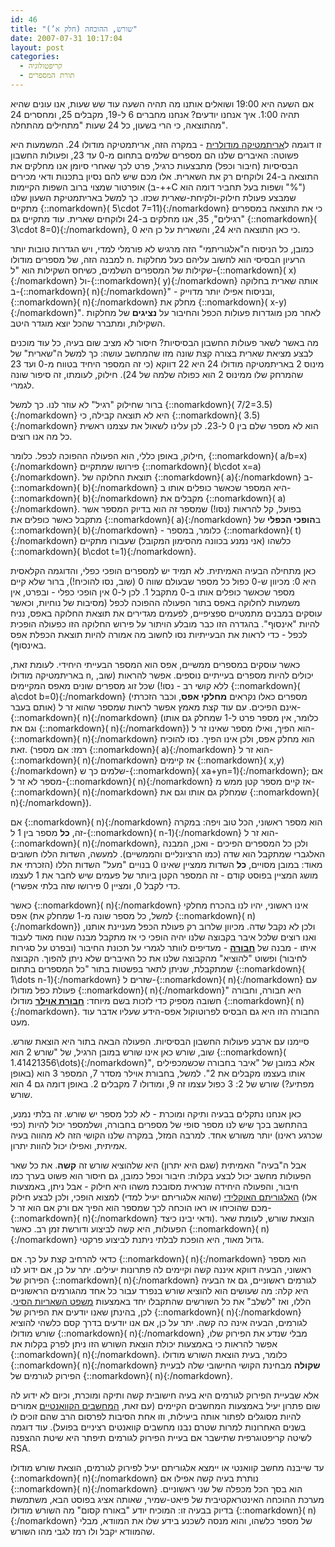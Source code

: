 ```yaml
---
id: 46
title: "שורש, ההוכחה (חלק א’)"
date: 2007-07-31 10:17:04
layout: post
categories: 
  - קריפטולוגיה
  - תורת המספרים
---
```

אם השעה היא 19:00 ושואלים אותנו מה תהיה השעה עוד שש שעות, אנו עונים שהיא תהיה 1:00. איך אנחנו יודעים? אנחנו מחברים 6 ל-19, מקבלים 25, ומחסרים 24 מהתוצאה, כי הרי בשעון, כל 24 שעות "מתחילים מהתחלה".

זו דוגמה ל<a href="http://he.wikipedia.org/wiki/%D7%97%D7%A9%D7%91%D7%95%D7%9F_%D7%9E%D7%95%D7%93%D7%95%D7%9C%D7%A8%D7%99">אריתמטיקה מודולרית</a> - במקרה הזה, אריתמטיקה מודולו 24. המשמעות היא פשוטה: האיברים שלנו הם מספרים שלמים בתחום מ-0 עד 23, ופעולות החשבון הבסיסיות (חיבור וכפל) מתבצעות כרגיל, פרט לכך שאחרי סיומן אנו מחלקים את התוצאה ב-24 ולוקחים רק את השארית. אלו מכם שיש להם נסיון בתכנות ודאי מכירים אופרטור שמצוי ברוב השפות הקיימות (ב-++C ושפות בעל תחביר דומה הוא "%") שמבצע פעולת חילוק-ולקיחת-שארית שכזו. כך למשל באריתמטיקת השעון שלנו מתקיים {::nomarkdown}\( 5\cdot 7=11\){:/nomarkdown} כי את התוצאה במספרים "רגילים", 35, אנו מחלקים ב-24 ולוקחים שארית. עוד מתקיים גם {::nomarkdown}\( 3\cdot 8=0\){:/nomarkdown}, כי כאן התוצאה היא 24, והשארית על כן היא 0.

כמובן, כל הניסוח ה"אלגוריתמי" הזה מרגיש לא פורמלי למדי, ויש הגדרות טובות יותר למבנה הזה, של מספרים מודולו n. הרעיון הבסיסי הוא לחשוב עליהם כעל מחלקות שקילות של המספרים השלמים, כשיחס השקילות הוא "ל-{::nomarkdown}\( x\){:/nomarkdown} ול-{::nomarkdown}\( y\){:/nomarkdown} אותה שארית בחלוקה ב-{::nomarkdown}\( n\){:/nomarkdown}" - ובניסוח אפילו יותר מדוייק, {::nomarkdown}\( n\){:/nomarkdown} מחלק את {::nomarkdown}\( x-y\){:/nomarkdown}". לאחר מכן מוגדרות פעולות הכפל והחיבור על <strong>נציגים</strong> של מחלקות השקילות, ומתברר שהכל יוצא מוגדר היטב.

מה באשר לשאר פעולות החשבון הבסיסיות? חיסור לא מציב שום בעיה, כל עוד מוכנים לבצע מציאת שארית בצורה קצת שונה מזו שהמחשב עושה: כך למשל ה"שארית" של מינוס 2 באריתמטיקה מודולו 24 היא 22 דווקא (כי זה המספר היחיד בטווח מ-0 ועד 23 שהמרחק שלו ממינוס 2 הוא כפולה שלמה של 24). חילוק, לעומתו, זה סיפור שונה לגמרי.

ברור שחילוק "רגיל" לא עוזר לנו. כך למשל {::nomarkdown}\( 7/2=3.5\){:/nomarkdown} היא לא תוצאה קבילה, כי {::nomarkdown}\( 3.5\){:/nomarkdown} הוא לא מספר שלם בין 0 ל-23. לכן עלינו לשאול את עצמנו ראשית כל מה אנו רוצים.

חילוק, באופן כללי, הוא הפעולה ההפוכה לכפל. כלומר, {::nomarkdown}\( a/b=x\){:/nomarkdown} פירושו שמתקיים {::nomarkdown}\( b\cdot x=a\){:/nomarkdown}. תוצאת החלוקה של {::nomarkdown}\( a\){:/nomarkdown} ב-{::nomarkdown}\( b\){:/nomarkdown} היא המספר שכאשר כופלים אותו ב-{::nomarkdown}\( b\){:/nomarkdown} מקבלים את {::nomarkdown}\( a\){:/nomarkdown}. בפועל, קל להראות (נסו!) שמספר זה הוא בדיוק המספר אשר מתקבל כאשר כופלים את {::nomarkdown}\( a\){:/nomarkdown} ב<strong>הופכי הכפלי</strong> של {::nomarkdown}\( b\){:/nomarkdown} - כלומר, במספר {::nomarkdown}\( t\){:/nomarkdown} כלשהו (אני נמנע בכוונה מהסימון המקובל) שעבורו מתקיים {::nomarkdown}\( b\cdot t=1\){:/nomarkdown}.

כאן מתחילה הבעיה האמיתית. לא תמיד יש למספרים הופכי כפלי, והדוגמה הקלאסית היא 0: מכיוון ש-0 כפול כל מספר שבעולם שווה 0 (שוב, נסו להוכיח!), ברור שלא קיים מספר שכאשר כופלים אותו ב-0 מתקבל 1. לכן ל-0 אין הופכי כפלי - ובפרט, אין משמעות לחלוקה באפס בתור הפעולה ההפוכה לכפל (מסיבות של נוחיות, וכאשר עוסקים במבנים מתמטיים ספציפיים, לפעמים מגדירים את תוצאת החלוקה באפס, נניח להיות "אינסוף". בהגדרה הזו כבר מובלע הויתור על פירוש החלוקה הזו כפעולה הופכית לכפל - כדי לראות את הבעייתיות נסו לחשוב מה אמורה להיות תוצאת הכפלת אפס באינסוף).

כאשר עוסקים במספרים ממשיים, אפס הוא המספר הבעייתי היחידי. לעומת זאת, באריתמטיקה מודולו n, יכולים להיות מספרים בעייתיים נוספים. אפשר להראות (שוב, ללא קושי רב - נסו!) שכל זוג מספרים שונים מאפס המקיימים {::nomarkdown}\( a\cdot b=0\){:/nomarkdown} (מספרים כאלו נקראים <strong>מחלקי אפס</strong>, וכבר הזכרתי אותם בעבר) אינם הפיכים. עם עוד קצת מאמץ אפשר לראות שמספר שהוא זר ל-{::nomarkdown}\( n\){:/nomarkdown} (כלומר, אין מספר פרט ל-1 שמחלק גם אותו וגם את {::nomarkdown}\( n\){:/nomarkdown}) הוא הפיך, ואילו מספר שאינו זר ל-{::nomarkdown}\( n\){:/nomarkdown} הוא מחלק אפס, ולכן אינו הפיך. נסו להוכיח זאת. (רמז: אם מספר {::nomarkdown}\( a\){:/nomarkdown} הוא זר ל-{::nomarkdown}\( n\){:/nomarkdown} אז קיימים {::nomarkdown}\( x,y\){:/nomarkdown} שלמים כך ש-{::nomarkdown}\( xa+yn=1\){:/nomarkdown}; אם מספר לא זר ל-{::nomarkdown}\( n\){:/nomarkdown} אז קיים מספר קטן ממש מ-{::nomarkdown}\( n\){:/nomarkdown} שמחלק גם אותו וגם את {::nomarkdown}\( n\){:/nomarkdown}).

אם {::nomarkdown}\( n\){:/nomarkdown} הוא מספר ראשוני, הכל טוב ויפה: במקרה זה, <strong>כל</strong> מספר בין 1 ל-{::nomarkdown}\( n-1\){:/nomarkdown} הוא זר ל-{::nomarkdown}\( n\){:/nomarkdown}, ולכן כל המספרים הפיכים - ואכן, המבנה האלגברי שמתקבל הוא שדה (כמו הרציונליים והממשיים). למעשה, השדות הללו חשובים מאוד: במובן מסויים, <strong>כל</strong> השדות ממציין שאינו 0 בנויים "מעל" השדות הללו (הזכרתי את מושג המציין בפוסט קודם -  זה המספר הקטן ביותר של פעמים שיש לחבר את 1 לעצמו כדי לקבל 0, ומציין 0 פירושו שזה בלתי אפשרי).

כאשר {::nomarkdown}\( n\){:/nomarkdown} אינו ראשוני, יהיו לנו בהכרח מחלקי אפס (למשל, כל מספר שונה מ-1 שמחלק את {::nomarkdown}\( n\){:/nomarkdown}) ולכן לא נקבל שדה. מכיוון שלרוב רק פעולת הכפל מעניינת אותנו, ואנו רוצים שלכל איבר בקבוצה שלנו יהיה הופכי כי אז מתקבל מבנה שנוח מאוד לעבוד איתו - מבנה של <a href="http://he.wikipedia.org/wiki/%D7%97%D7%91%D7%95%D7%A8%D7%94_%28%D7%9E%D7%91%D7%A0%D7%94_%D7%90%D7%9C%D7%92%D7%91%D7%A8%D7%99%29"><strong>חבורה</strong></a> - מעדיפים לוותר לגמרי על תכונת החיבור (ובפרט על סגירות לחיבור) ופשוט "להוציא" מהקבוצה שלנו את כל האיברים שלא ניתן להפוך. הקבוצה שמתקבלת, שניתן לתאר בפשטות בתור "כל המספרים בתחום {::nomarkdown}\( 1\dots n-1\){:/nomarkdown} שזרים ל-{::nomarkdown}\( n\){:/nomarkdown} עם פעולת כפל מודולו {::nomarkdown}\( n\){:/nomarkdown}" היא חבורה, וחבורה חשובה מספיק כדי לזכות בשם מיוחד: <a href="http://he.wikipedia.org/wiki/%D7%97%D7%91%D7%95%D7%A8%D7%AA_%D7%90%D7%95%D7%99%D7%9C%D7%A8"><strong>חבורת אוילר</strong></a> מודולו {::nomarkdown}\( n\){:/nomarkdown}. החבורה הזו היא גם הבסיס לפרוטוקול אפס-הידע שעליו אדבר עוד מעט.

סיימנו עם ארבע פעולות החשבון הבסיסיות. הפעולה הבאה בתור היא הוצאת שורש. שוב, שורש כאן אינו שורש במובן הרגיל, של "שורש 2 הוא {::nomarkdown}\( 1.41421356\dots\){:/nomarkdown}", אלא במובן של "איבר בחבורה שכשמכפילים אותו בעצמו מקבלים את 2". למשל, בחבורת אוילר מסדר 7, המספר 3 הוא (באופן מפתיע?) שורש של 2: 3 כפול עצמו זה 9, ומודולו 7 מקבלים 2. באופן דומה גם 4 הוא שורש.

כאן אנחנו נתקלים בבעיה ותיקה ומוכרת - לא לכל מספר יש שורש. זה בלתי נמנע, בהתחשב בכך שיש לנו מספר סופי של מספרים בחבורה, ושלמספר יכול להיות (כפי שכרגע ראינו) יותר משורש אחד. למרבה המזל, במקרה שלנו הקושי הזה לא מהווה בעיה אמיתית, ואפילו יכול להוות יתרון.

אבל ה"בעיה" האמיתית (שגם היא יתרון) היא שלהוציא שורש זה <strong>קשה</strong>. את כל שאר הפעולות מחשב יכול לבצע בקלות: חיבור וכפל כמובן, גם חיסור הוא פשוט בערך כמו חיבור, והפעולה היחידה שנראית מסובכת משהו היא חילוק - אבל ניתן, באמצעות <a href="http://en.wikipedia.org/wiki/Euclidean_algorithm">האלגוריתם האוקלידי</a> (שהוא אלגוריתם יעיל למדי) למצוא הופכי, ולכן לבצע חילוק (אלו מכם שהוכיחו או ראו הוכחה לכך שמספר הוא הפיך אם ורק אם הוא זר ל-{::nomarkdown}\( n\){:/nomarkdown} ודאי יבינו כיצד). הוצאת שורש, לעומת שאר הפעולות, היא קשה לביצוע ודורשת זמן רב. כאשר {::nomarkdown}\( n\){:/nomarkdown} גדול מאוד, היא הופכת לבלתי ניתנת לביצוע פרקטי.

כדאי להרחיב קצת על כך. אם {::nomarkdown}\( n\){:/nomarkdown} הוא מספר ראשוני, הבעיה דווקא איננה קשה וקיימים לה פתרונות יעילים. יתר על כן, אם ידוע לנו הפירוק של {::nomarkdown}\( n\){:/nomarkdown} לגורמים ראשוניים, גם אז הבעיה היא קלה: מה שעושים הוא להוציא שורש בנפרד עבור כל אחד מהגורמים הראשוניים הללו, ואז "לשלב" את כל השורשים שהתקבלו יחד באמצעות <a href="http://he.wikipedia.org/wiki/%D7%9E%D7%A9%D7%A4%D7%98_%D7%94%D7%A9%D7%90%D7%A8%D7%99%D7%95%D7%AA_%D7%94%D7%A1%D7%99%D7%A0%D7%99">משפט השאריות הסיני</a>. לכן, בהינתן שאנו יודעים את הפירוק של {::nomarkdown}\( n\){:/nomarkdown} לגורמים, הבעיה אינה כה קשה. יתר על כן, אם אנו יודעים בדרך קסם כלשהי להוציא שורש מודולו {::nomarkdown}\( n\){:/nomarkdown} מבלי שנדע את הפירוק שלו, אפשר להראות כי באמצעות יכולת הוצאת השורש הזו ניתן לפרק בקלות את {::nomarkdown}\( n\){:/nomarkdown}. כלומר, בעית הוצאת השורש מודולו {::nomarkdown}\( n\){:/nomarkdown} <strong>שקולה</strong> מבחינת הקושי החישובי שלה לבעיית הפירוק לגורמים של {::nomarkdown}\( n\){:/nomarkdown}.

אלא שבעיית הפירוק לגורמים היא בעיה חישובית קשה ותיקה ומוכרת, וכיום לא ידוע לה שום פתרון יעיל באמצעות המחשבים הקיימים (עם זאת, <a href="http://he.wikipedia.org/wiki/%D7%9E%D7%97%D7%A9%D7%91_%D7%A7%D7%95%D7%95%D7%A0%D7%98%D7%99">המחשבים הקוואנטיים</a> אמורים להיות מסוגלים לפתור אותה ביעילות, וזו אחת הסיבות לפרסום הרב שהם זוכים לו בשנים האחרונות למרות שטרם נבנו מחשבים קוואנטים רציניים בפועל). עוד דוגמה לשיטה קריפטוגרפית שתישבר אם בעיית הפירוק לגורמים תיפתר היא שיטת ההצפנה RSA.

עד שייבנה מחשב קוואנטי או יימצא אלגוריתם יעיל לפירוק לגורמים, הוצאת שורש מודולו {::nomarkdown}\( n\){:/nomarkdown} נותרת בעיה קשה אפילו אם {::nomarkdown}\( n\){:/nomarkdown} הוא בסך הכל מכפלה של שני ראשוניים. מערכת ההוכחה האינטראקטיבית של פיאט-שמיר, שאותה אציג בפוסט הבא, משתמשת בדיוק בבעיה זו: המוכיח יודע "באורח קסום" מה השורש מודולו {::nomarkdown}\( n\){:/nomarkdown} של מספר כלשהו, והוא מנסה לשכנע בידע שלו את המוודא, מבלי שהמוודא יקבל ולו רמז לגבי מהו השורש.
